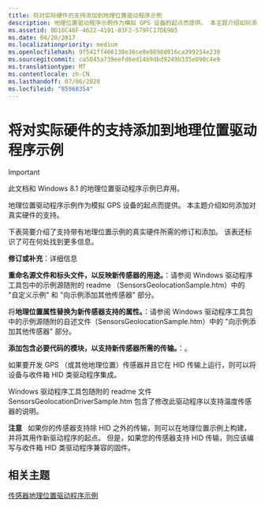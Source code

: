 ```yaml
---
title: 将对实际硬件的支持添加到地理位置驱动程序示例
description: 地理位置驱动程序示例作为模拟 GPS 设备的起点而提供。 本主题介绍如何添加对真实硬件的支持。
ms.assetid: 0D16C46F-4622-4191-83F2-579FC17DE985
ms.date: 04/20/2017
ms.localizationpriority: medium
ms.openlocfilehash: 9f541ff466138e36ce8e9898d016ca399234e230
ms.sourcegitcommit: ca5045a739eefd6ed14b9dbd9249b335e090c4e9
ms.translationtype: MT
ms.contentlocale: zh-CN
ms.lasthandoff: 07/06/2020
ms.locfileid: "85968354"
---
```

# <a name="adding-support-for-real-hardware-to-the-geolocation-driver-sample"></a>将对实际硬件的支持添加到地理位置驱动程序示例

> [!IMPORTANT] 
> 此文档和 Windows 8.1 的地理位置驱动程序示例已弃用。

地理位置驱动程序示例作为模拟 GPS 设备的起点而提供。 本主题介绍如何添加对真实硬件的支持。

下表简要介绍了支持带有地理位置示例的真实硬件所需的修订和添加。 该表还标识了可在何处找到更多信息。

**修订或补充**：详细信息

**重命名源文件和标头文件，以反映新传感器的用途。**：请参阅 Windows 驱动程序工具包中的示例源随附的 readme （SensorsGeolocationSample.htm）中的 "自定义示例" 和 "向示例添加其他传感器" 部分。

将**地理位置属性替换为新传感器支持的属性。**：请参阅 Windows 驱动程序工具包中的示例源随附的自述文件（SensorsGeolocationSample.htm）中的 "向示例添加其他传感器" 部分。

**添加包含必要代码的模块，以支持新传感器所需的传输。**：。


 

如果要开发 GPS （或其他地理位置）传感器并且它在 HID 传输上运行，则可以将设备与收件箱 HID 类驱动程序集成。

Windows 驱动程序工具包随附的 readme 文件 SensorsGeolocationDriverSample.htm 包含了修改此驱动程序以支持温度传感器的说明。

**注意**   如果你的传感器支持除 HID 之外的传输，则可以在地理位置示例上构建，并将其用作新驱动程序的起点。 但是，如果您的传感器支持 HID 传输，则应该编写与收件箱 HID 类驱动程序兼容的固件。

 

## <a name="related-topics"></a>相关主题
[传感器地理位置驱动程序示例](sensors-geolocation-driver-sample.md)  



